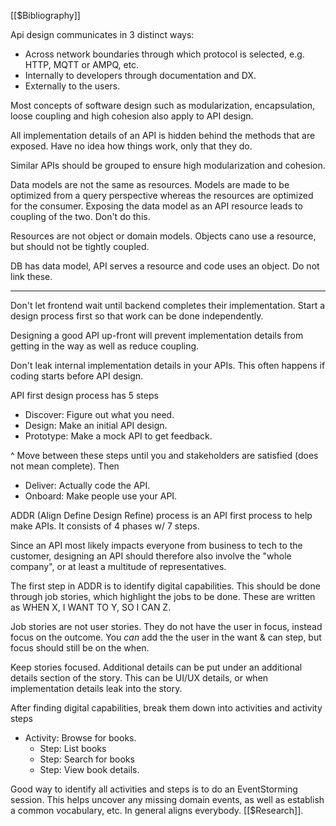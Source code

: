 [[$Bibliography]]

Api design communicates in 3 distinct ways:

- Across network boundaries through which protocol is selected, e.g. HTTP, MQTT or AMPQ, etc.
- Internally to developers through documentation and DX.
- Externally to the users.

Most concepts of software design such as modularization, encapsulation, loose coupling and high cohesion also apply to API design.

All implementation details of an API is hidden behind the methods that are exposed. Have no idea how things work, only that they do.

Similar APIs should be grouped to ensure high modularization and cohesion.

Data models are not the same as resources. Models are made to be optimized from a query perspective whereas the resources are optimized for the consumer. Exposing the data model as an API resource leads to coupling of the two. Don't do this.

Resources are not object or domain models. Objects cano use a resource, but should not be tightly coupled.

DB has data model, API serves a resource and code uses an object. Do not link these.

---

Don't let frontend wait until backend completes their implementation. Start a design process first so that work can be done independently.

Designing a good API up-front will prevent implementation details from getting in the way as well as reduce coupling.

Don't leak internal implementation details in your APIs. This often happens if coding starts before API design.

API first design process has 5 steps

- Discover: Figure out what you need.
- Design: Make an initial API design.
- Prototype: Make a mock API to get feedback.

^ Move between these steps until you and stakeholders are satisfied (does not mean complete). Then

- Deliver: Actually code the API.
- Onboard: Make people use your API.

ADDR (Align Define Design Refine) process is an API first process to help make APIs. It consists of 4 phases w/ 7 steps.

Since an API most likely impacts everyone from business to tech to the customer, designing an API should therefore also involve the "whole company", or at least a multitude of representatives.

The first step in ADDR is to identify digital capabilities. This should be done through job stories, which highlight the jobs to be done. These are written as WHEN X, I WANT TO Y, SO I CAN Z.

Job stories are not user stories. They do not have the user in focus, instead focus on the outcome. You _can_ add the the user in the want & can step, but focus should still be on the when.

Keep stories focused. Additional details can be put under an additional details section of the story. This can be UI/UX details, or when implementation details leak into the story.

After finding digital capabilities, break them down into activities and activity steps
- Activity: Browse for books.
	- Step: List books
	- Step: Search for books
	- Step: View book details.

Good way to identify all activities and steps is to do an EventStorming session. This helps uncover any missing domain events, as well as establish a common vocabulary, etc. In general aligns everybody. [[$Research]].

